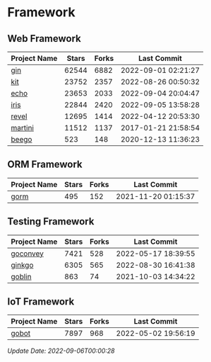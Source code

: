 # Framework

## Web Framework
| Project Name | Stars | Forks | Last Commit |
| ------------ | ----- | ----- | ----------- |
| [gin](https://github.com/gin-gonic/gin) | 62544 | 6882 | 2022-09-01 02:21:27 |
| [kit](https://github.com/go-kit/kit) | 23752 | 2357 | 2022-08-26 00:50:32 |
| [echo](https://github.com/labstack/echo) | 23653 | 2033 | 2022-09-04 20:04:47 |
| [iris](https://github.com/kataras/iris) | 22844 | 2420 | 2022-09-05 13:58:28 |
| [revel](https://github.com/revel/revel) | 12695 | 1414 | 2022-04-12 20:53:30 |
| [martini](https://github.com/go-martini/martini) | 11512 | 1137 | 2017-01-21 21:58:54 |
| [beego](https://github.com/astaxie/beego) | 523 | 148 | 2020-12-13 11:36:23 |

## ORM Framework
| Project Name | Stars | Forks | Last Commit |
| ------------ | ----- | ----- | ----------- |
| [gorm](https://github.com/jinzhu/gorm) | 495 | 152 | 2021-11-20 01:15:37 |

## Testing Framework
| Project Name | Stars | Forks | Last Commit |
| ------------ | ----- | ----- | ----------- |
| [goconvey](https://github.com/smartystreets/goconvey) | 7421 | 528 | 2022-05-17 18:39:55 |
| [ginkgo](https://github.com/onsi/ginkgo) | 6305 | 565 | 2022-08-30 16:41:38 |
| [goblin](https://github.com/franela/goblin) | 863 | 74 | 2021-10-03 14:34:22 |

## IoT Framework
| Project Name | Stars | Forks | Last Commit |
| ------------ | ----- | ----- | ----------- |
| [gobot](https://github.com/hybridgroup/gobot) | 7897 | 968 | 2022-05-02 19:56:19 |

*Update Date: 2022-09-06T00:00:28*